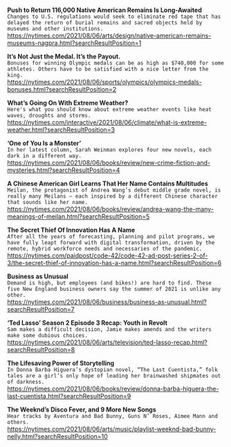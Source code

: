 **Push to Return 116,000 Native American Remains Is Long-Awaited**\
`Changes to U.S. regulations would seek to eliminate red tape that has delayed the return of burial remains and sacred objects held by museums and other institutions.`\
https://nytimes.com/2021/08/06/arts/design/native-american-remains-museums-nagpra.html?searchResultPosition=1

**It’s Not Just the Medal. It’s the Payout.**\
`Bonuses for winning Olympic medals can be as high as $740,000 for some athletes. Others have to be satisfied with a nice letter from the king.`\
https://nytimes.com/2021/08/06/sports/olympics/olympics-medals-bonuses.html?searchResultPosition=2

**What’s Going On With Extreme Weather?**\
`Here's what you should know about extreme weather events like heat waves, droughts and storms.`\
https://nytimes.com/interactive/2021/08/06/climate/what-is-extreme-weather.html?searchResultPosition=3

**‘One of You Is a Monster’**\
`In her latest column, Sarah Weinman explores four new novels, each dark in a different way.`\
https://nytimes.com/2021/08/06/books/review/new-crime-fiction-and-mysteries.html?searchResultPosition=4

**A Chinese American Girl Learns That Her Name Contains Multitudes**\
`Meilan, the protagonist of Andrea Wang’s debut middle grade novel, is really many Meilans — each inspired by a different Chinese character that sounds like her name.`\
https://nytimes.com/2021/08/06/books/review/andrea-wang-the-many-meanings-of-meilan.html?searchResultPosition=5

**The Secret Thief Of Innovation Has A Name**\
`After all the years of forecasting, planning and pilot programs, we have fully leapt forward with digital transformation, driven by the remote, hybrid workforce needs and necessaries of the pandemic.`\
https://nytimes.com/paidpost/code-42/code-42-ad-post-series-2-of-3/the-secret-thief-of-innovation-has-a-name.html?searchResultPosition=6

**Business as Unusual**\
`Demand is high, but employees (and bikes!) are hard to find. These five New England business owners say the summer of 2021 is unlike any other.`\
https://nytimes.com/2021/08/06/business/business-as-unusual.html?searchResultPosition=7

**‘Ted Lasso’ Season 2 Episode 3 Recap: Youth in Revolt**\
`Sam makes a difficult decision, Jamie makes amends and the writers make some dubious choices.`\
https://nytimes.com/2021/08/06/arts/television/ted-lasso-recap.html?searchResultPosition=8

**The Lifesaving Power of Storytelling**\
`In Donna Barba Higuera’s dystopian novel, “The Last Cuentista,” folk tales are a girl’s only hope of leading her brainwashed shipmates out of darkness.`\
https://nytimes.com/2021/08/06/books/review/donna-barba-higuera-the-last-cuentista.html?searchResultPosition=9

**The Weeknd’s Disco Fever, and 9 More New Songs**\
`Hear tracks by Aventura and Bad Bunny, Guns N’ Roses, Aimee Mann and others.`\
https://nytimes.com/2021/08/06/arts/music/playlist-weeknd-bad-bunny-nelly.html?searchResultPosition=10

